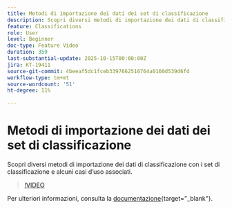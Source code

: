 ```yaml
---
title: Metodi di importazione dei dati dei set di classificazione
description: Scopri diversi metodi di importazione dei dati di classificazione con i set di classificazione e alcuni casi d’uso associati.
feature: Classifications
role: User
level: Beginner
doc-type: Feature Video
duration: 359
last-substantial-update: 2025-10-15T00:00:00Z
jira: KT-19411
source-git-commit: 4beeaf5dc1fceb3397662516764a0160d539d6fd
workflow-type: tm+mt
source-wordcount: '51'
ht-degree: 11%

---
```



# Metodi di importazione dei dati dei set di classificazione

Scopri diversi metodi di importazione dei dati di classificazione con i set di classificazione e alcuni casi d’uso associati.

>[!VIDEO](https://video.tv.adobe.com/v/3475836/?captions=ita&learn=on&enablevpops)

Per ulteriori informazioni, consulta la [documentazione](https://experienceleague.adobe.com/it/docs/analytics/components/classifications/sets/overview){target="_blank"}.
